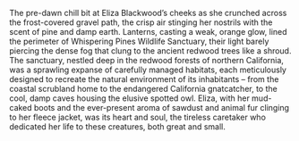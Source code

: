 The pre-dawn chill bit at Eliza Blackwood’s cheeks as she crunched across the frost-covered gravel path, the crisp air stinging her nostrils with the scent of pine and damp earth.  Lanterns, casting a weak, orange glow, lined the perimeter of Whispering Pines Wildlife Sanctuary, their light barely piercing the dense fog that clung to the ancient redwood trees like a shroud.  The sanctuary, nestled deep in the redwood forests of northern California, was a sprawling expanse of carefully managed habitats, each meticulously designed to recreate the natural environment of its inhabitants – from the coastal scrubland home to the endangered California gnatcatcher, to the cool, damp caves housing the elusive spotted owl.  Eliza, with her mud-caked boots and the ever-present aroma of sawdust and animal fur clinging to her fleece jacket, was its heart and soul, the tireless caretaker who dedicated her life to these creatures, both great and small.
